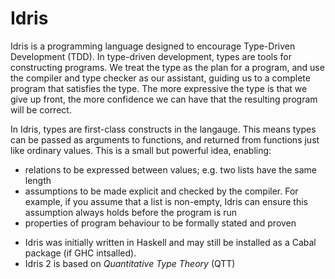 # Idris

Idris is a programming language designed to encourage Type-Driven Development (TDD). In type-driven development, types are tools for constructing programs. We treat the type as the plan for a program, and use the compiler and type checker as our assistant, guiding us to a complete program that satisfies the type. The more expressive the type is that we give up front, the more confidence we can have that the resulting program will be correct.

In Idris, types are first-class constructs in the langauge. This means types can be passed as arguments to functions, and returned from functions just like ordinary values. This is a small but powerful idea, enabling:
- relations to be expressed between values; e.g. two lists have the same length
- assumptions to be made explicit and checked by the compiler. For example, if you assume that a list is non-empty, Idris can ensure this assumption always holds before the program is run
- properties of program behaviour to be formally stated and proven

* Idris was initially written in Haskell and may still be installed as a Cabal package (if GHC intsalled).
* Idris 2 is based on *Quantitative Type Theory* (QTT)
